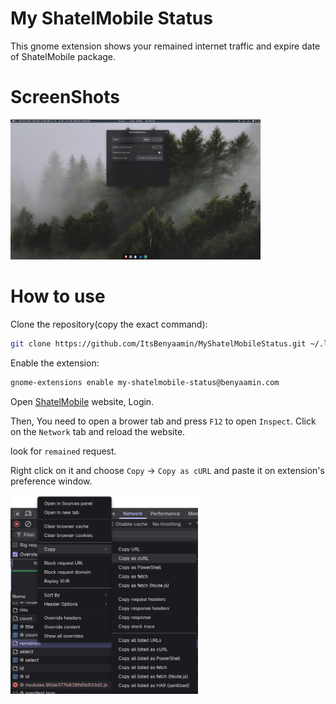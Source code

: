 # My ShatelMobile Status

This gnome extension shows your remained internet traffic and expire date of ShatelMobile package.

# ScreenShots

<img src="assets/screen_shot1.png" width="400" title="MyShatelMobileStatus" alt="MyShatelMobileStatus"/>

# How to use

Clone the repository(copy the exact command):

```bash
git clone https://github.com/ItsBenyaamin/MyShatelMobileStatus.git ~/.local/share/gnome-shell/extensions/my-shatelmobile-status@benyaamin.com/

```

Enable the extension:

```bash
gnome-extensions enable my-shatelmobile-status@benyaamin.com

```

Open [ShatelMobile](https://my.shatelmobile.ir/) website, Login.

Then, You need to open a brower tab and press `F12` to open `Inspect`. Click on the `Network` tab and reload the website.

look for `remained` request.

Right click on it and choose `Copy` -> `Copy as cURL` and paste it on extension's preference window.

<img src="assets/screen_shot2.png" width="300" title="MyShatelMobileStatus" alt="MyShatelMobileStatus"/>
